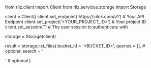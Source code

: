 from rilz.client import Client
from rilz.services.storage import Storage

client = Client()
client.set_endpoint('https://<REGION>.rilck.com/v1') # Your API Endpoint
client.set_project('<YOUR_PROJECT_ID>') # Your project ID
client.set_session('') # The user session to authenticate with

storage = Storage(client)

result = storage.list_files(
    bucket_id = '<BUCKET_ID>',
    queries = [], # optional
    search = '<SEARCH>' # optional
)
